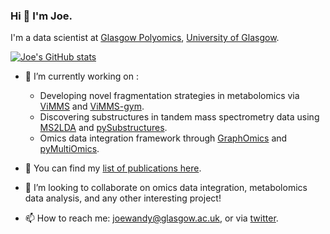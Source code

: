 ### Hi 👋 I'm Joe.

I'm a data scientist at [Glasgow Polyomics](https://www.polyomics.gla.ac.uk/), [University of Glasgow](https://www.gla.ac.uk/).

[![Joe's GitHub stats](https://github-readme-stats.vercel.app/api?username=joewandy)](https://github.com/anuraghazra/github-readme-stats)

- 🔭 I’m currently working on :
  - Developing novel fragmentation strategies in metabolomics via [ViMMS](https://github.com/glasgowcompbio/vimms/tree/master/vimms)
    and [ViMMS-gym](https://github.com/glasgowcompbio/vimms-gym).
  - Discovering substructures in tandem mass spectrometry data using [MS2LDA](https://ms2lda.org) and [pySubstructures](https://github.com/glasgowcompbio/pySubstructures).
  - Omics data integration framework through [GraphOmics](https://graphomics.glasgowcompbio.org/) and [pyMultiOmics](https://github.com/glasgowcompbio/pyMultiOmics/).

- 📝 You can find my [list of publications here](https://scholar.google.com/citations?user=K6nz3aoAAAAJ).

- 👯 I’m looking to collaborate on omics data integration, metabolomics data analysis, and any other interesting project!

- 📫 How to reach me: joewandy@glasgow.ac.uk, or via [twitter](https://twitter.com/joe__wandy).
